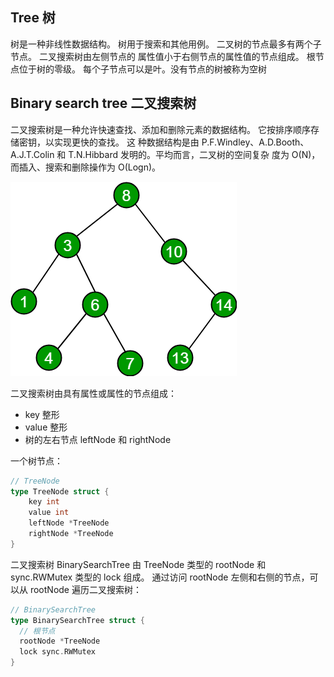 ## Tree 树

树是一种非线性数据结构。 树用于搜索和其他用例。 二叉树的节点最多有两个子节点。 二叉搜索树由左侧节点的
属性值小于右侧节点的属性值的节点组成。 根节点位于树的零级。 每个子节点可以是叶。没有节点的树被称为空树

## Binary search tree 二叉搜索树

二叉搜索树是一种允许快速查找、添加和删除元素的数据结构。 它按排序顺序存储密钥，以实现更快的查找。 这
种数据结构是由 P.F.Windley、A.D.Booth、A.J.T.Colin 和 T.N.Hibbard 发明的。平均而言，二叉树的空间复杂
度为 O(N)，而插入、搜索和删除操作为 O(Logn)。

![BinarySearchTree](/image/binarysearchtree.png)

二叉搜索树由具有属性或属性的节点组成：

- key 整形
- value 整形
- 树的左右节点 leftNode 和 rightNode

一个树节点：

```GO
// TreeNode
type TreeNode struct {
    key int
    value int
    leftNode *TreeNode
    rightNode *TreeNode
}
```

二叉搜索树 BinarySearchTree 由 TreeNode 类型的 rootNode 和 sync.RWMutex 类型的 lock 组成。 通过访问
rootNode 左侧和右侧的节点，可以从 rootNode 遍历二叉搜索树：

```GO
// BinarySearchTree
type BinarySearchTree struct {
  // 根节点
  rootNode *TreeNode
  lock sync.RWMutex
}
```
